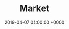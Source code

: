 ---
title: 'Market'
name: "market"
night_header: false
night_footer: true
language: en
published: true
layout: single
description: page description
date: 2019-04-07 04:00:00 +0000
tags: []
aliases:
  - "/work/market/"
sections:
  - template: "service_title"
    classes: ""
    subtitle: "Fullstack Digital Marketing for B2B Companies"
    title: "Execute integrated marketing."
    paragraph: |
      Fullstack works with global teams during times of invention to execute digital campaigns through an open, coherent approach.
    logos_color: "color"
    logos_link: true
    logos:
      - name: "dell"
      - name: "quantum"
      - name: "rigado"
      - name: "threefactor"
        logo_link: false
      - name: "ddn"
      - name: "code"
  - template: "service_description"
    classes: ""
    paragraph: |
      We <strong>help</strong> technology companies build powerful connections with their audience. We <strong>guide</strong> them to their website through organic & paid search. We <strong>create</strong> on-brand, timely & relevant content. We <strong>engage</strong> them through social strategy. Above all, we <strong>capitalize</strong> on cultural moments...with a human touch.
  - template: "service_process"
    classes: ""
    section_icon: |
      <svg class="padding-xs-bottom" id="Layer_1" width="44" data-name="Layer 1" xmlns="http://www.w3.org/2000/svg" viewBox="0 0 64 64"><g><rect x="1" y="10" fill="none" stroke="#000000" stroke-width="2" stroke-miterlimit="10" width="62" height="41"></rect><line fill="none" stroke="#000000" stroke-width="2" stroke-miterlimit="10" x1="22" y1="63" x2="42" y2="63"></line><line fill="none" stroke="#000000" stroke-width="2" stroke-miterlimit="10" x1="32" y1="63" x2="32" y2="51"></line></g><line fill="none" stroke="#000000" stroke-width="2" stroke-miterlimit="10" x1="1" y1="43" x2="64" y2="43"></line></svg>
    subtitle: "Digital Marketing Approach"
    title: "We designed our marketing stack around tech companies like you."
    number_1:
      title: "Search Marketing<br><strong>How people find you.</strong>"
      paragraph: "Optimizing the website organically to drive people searching for you, to you"
      link: "#get-started"
    number_2:
      title: "Content Marketing<br><strong>How people understand you.</strong>"
      paragraph: "Creating valuable, relevant, and consistent material to attract and retain your audience"
      link: "#get-started"
    number_3:
      title: "Social Strategy<br><strong>How people connect with you.</strong>"
      paragraph: "Crafting & executing a plan to establish and stregthen relationships with your audience"
      link: "#get-started"
    number_4:
      title: "Reputation Management<br><strong>How people trust you.</strong>"
      paragraph: "Maintaining your online reputation and growth strategy so that you outpace competitors"
      link: "#get-started"
  - template: "related_work"
    subtitle: "Fullstack Marketing Work"
    title: "Not just projects, collaborations where we helped imagine the future."
    grid:
      layout: "grid"
      tabs: false
      columns: "2"
      category: "market"
      count: "4"
      items:
      - name: "ddn"
      - name: "quantum"
      - name: "threefactor"
      - name: "fariastechnique"
  - template: "related_content"
    subtitle: "Fullstack Branding Today"
    title: "How we stay current in the world of digital marketing."
    column_1:
      subtitle: "Design on Dribbble."
      images: 
        - src: "/uploads/curefest_homepage.jpg"
          class: "grid-image-top"
        - src: "/uploads/leadgate.jpg"
          class: "grid-image-bottom"
    column_2:
      subtitle: "News &amp; Stories."
  - template: "cta"
    subtitle: "Get Started"
    title: "From presentation design to new brand strategy, we’ve got you covered."
    form:
    - template: "contact"
      fields:
---